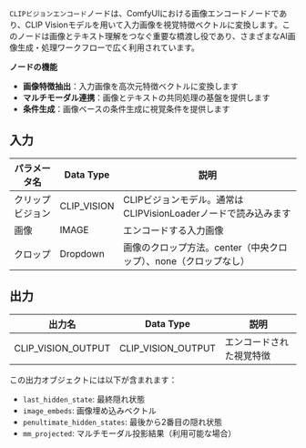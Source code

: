 `CLIPビジョンエンコード`ノードは、ComfyUIにおける画像エンコードノードであり、CLIP Visionモデルを用いて入力画像を視覚特徴ベクトルに変換します。このノードは画像とテキスト理解をつなぐ重要な橋渡し役であり、さまざまなAI画像生成・処理ワークフローで広く利用されています。

**ノードの機能**

- **画像特徴抽出**：入力画像を高次元特徴ベクトルに変換します
- **マルチモーダル連携**：画像とテキストの共同処理の基盤を提供します
- **条件生成**：画像ベースの条件生成に視覚条件を提供します

## 入力

| パラメータ名      | Data Type    | 説明                                                         |
|-------------------|--------------|--------------------------------------------------------------|
| クリップビジョン   | CLIP_VISION  | CLIPビジョンモデル。通常はCLIPVisionLoaderノードで読み込みます |
| 画像              | IMAGE        | エンコードする入力画像                                        |
| クロップ          | Dropdown     | 画像のクロップ方法。center（中央クロップ）、none（クロップなし）|

## 出力

| 出力名              | Data Type           | 説明                         |
|---------------------|--------------------|------------------------------|
| CLIP_VISION_OUTPUT  | CLIP_VISION_OUTPUT | エンコードされた視覚特徴      |

この出力オブジェクトには以下が含まれます：

- `last_hidden_state`: 最終隠れ状態
- `image_embeds`: 画像埋め込みベクトル
- `penultimate_hidden_states`: 最後から2番目の隠れ状態
- `mm_projected`: マルチモーダル投影結果（利用可能な場合）
